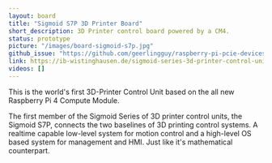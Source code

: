 ```yaml
---
layout: board
title: "Sigmoid S7P 3D Printer Board"
short_description: 3D Printer control board powered by a CM4.
status: prototype
picture: "/images/board-sigmoid-s7p.jpg"
github_issue: "https://github.com/geerlingguy/raspberry-pi-pcie-devices/issues/124"
link: https://ib-wistinghausen.de/sigmoid-series-3d-printer-control-unit
videos: []
---
```

This is the world's first 3D-Printer Control Unit based on the all new Raspberry Pi 4 Compute Module.

The first member of the Sigmoid Series of 3D printer control units, the Sigmoid S7P, connects the two baselines of 3D printing control systems. A realtime capable low-level system for motion control and a high-level OS based system for management and HMI. Just like it's mathematical counterpart.
